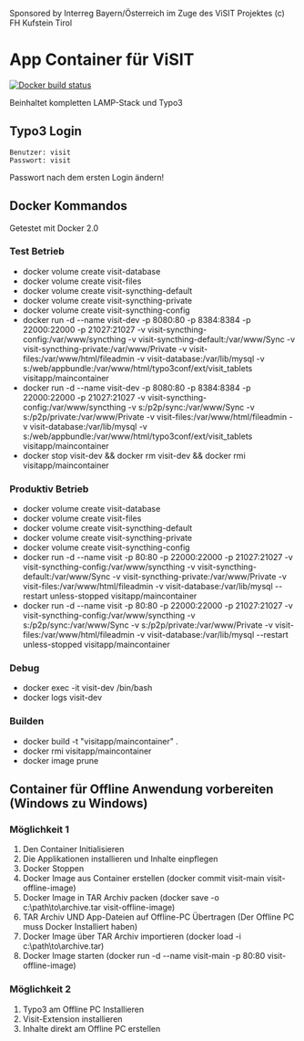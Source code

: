 Sponsored by Interreg Bayern/Österreich im Zuge des ViSIT Projektes(c) FH Kufstein Tirol# App Container für ViSIT[![Docker build status](https://img.shields.io/docker/build/visitapp/maincontainer.svg)](https://hub.docker.com/r/visitapp/maincontainer/)Beinhaltet kompletten LAMP-Stack und Typo3## Typo3 Login    Benutzer: visit    Passwort: visitPasswort nach dem ersten Login ändern!## Docker Kommandos Getestet mit Docker 2.0### Test Betrieb* docker volume create visit-database* docker volume create visit-files* docker volume create visit-syncthing-default* docker volume create visit-syncthing-private* docker volume create visit-syncthing-config* docker run -d --name visit-dev -p 8080:80 -p 8384:8384 -p 22000:22000 -p 21027:21027 -v visit-syncthing-config:/var/www/syncthing -v visit-syncthing-default:/var/www/Sync -v visit-syncthing-private:/var/www/Private -v visit-files:/var/www/html/fileadmin -v visit-database:/var/lib/mysql -v s:/web/appbundle:/var/www/html/typo3conf/ext/visit_tablets visitapp/maincontainer* docker run -d --name visit-dev -p 8080:80 -p 8384:8384 -p 22000:22000 -p 21027:21027 -v visit-syncthing-config:/var/www/syncthing -v s:/p2p/sync:/var/www/Sync -v s:/p2p/private:/var/www/Private -v visit-files:/var/www/html/fileadmin -v visit-database:/var/lib/mysql -v s:/web/appbundle:/var/www/html/typo3conf/ext/visit_tablets visitapp/maincontainer* docker stop visit-dev && docker rm visit-dev && docker rmi visitapp/maincontainer### Produktiv Betrieb * docker volume create visit-database* docker volume create visit-files* docker volume create visit-syncthing-default* docker volume create visit-syncthing-private* docker volume create visit-syncthing-config* docker run -d --name visit -p 80:80 -p 22000:22000 -p 21027:21027 -v visit-syncthing-config:/var/www/syncthing -v visit-syncthing-default:/var/www/Sync -v visit-syncthing-private:/var/www/Private -v visit-files:/var/www/html/fileadmin -v visit-database:/var/lib/mysql --restart unless-stopped visitapp/maincontainer* docker run -d --name visit -p 80:80 -p 22000:22000 -p 21027:21027 -v visit-syncthing-config:/var/www/syncthing -v s:/p2p/sync:/var/www/Sync -v s:/p2p/private:/var/www/Private -v visit-files:/var/www/html/fileadmin -v visit-database:/var/lib/mysql --restart unless-stopped visitapp/maincontainer### Debug* docker exec -it visit-dev /bin/bash* docker logs visit-dev### Builden* docker build  -t "visitapp/maincontainer" .* docker rmi visitapp/maincontainer* docker image prune## Container für Offline Anwendung vorbereiten (Windows zu Windows)### Möglichkeit 11. Den Container Initialisieren2. Die Applikationen installieren und Inhalte einpflegen3. Docker Stoppen4. Docker Image aus Container erstellen (docker commit visit-main visit-offline-image)5. Docker Image in TAR Archiv packen (docker save -o c:\path\to\archive.tar visit-offline-image)6. TAR Archiv UND App-Dateien auf Offline-PC Übertragen (Der Offline PC muss Docker Installiert haben)7. Docker Image über TAR Archiv importieren (docker load -i c:\path\to\archive.tar)8. Docker Image starten (docker run -d --name visit-main -p 80:80  visit-offline-image)### Möglichkeit 21. Typo3 am Offline PC Installieren2. Visit-Extension installieren3. Inhalte direkt am Offline PC erstellen
